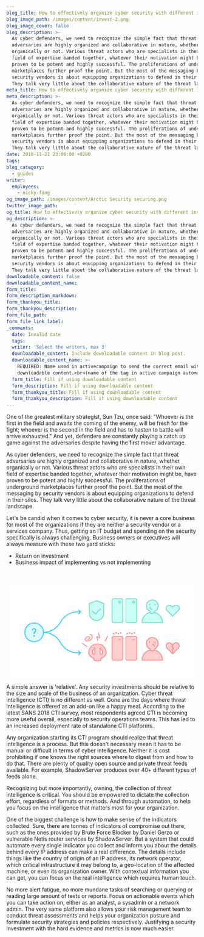 ```yaml
---
blog_title: How to effectively organize cyber security with different investment choices
blog_image_path: /images/content/invest-2.png
blog_image_cover: false
blog_description: >-
  As cyber defenders, we need to recognize the simple fact that threat
  adversaries are highly organized and collaborative in nature, whether
  organically or not. Various threat actors who are specialists in their own
  field of expertise banded together, whatever their motivation might be, have
  proven to be potent and highly successful. The proliferations of underground
  marketplaces further proof the point. But the most of the messaging by
  security vendors is about equipping organizations to defend in their silos.
  They talk very little about the collaborative nature of the threat landscape.
meta_title: How to effectively organize cyber security with different investment choices
meta_description: >-
  As cyber defenders, we need to recognize the simple fact that threat
  adversaries are highly organized and collaborative in nature, whether
  organically or not. Various threat actors who are specialists in their own
  field of expertise banded together, whatever their motivation might be, have
  proven to be potent and highly successful. The proliferations of underground
  marketplaces further proof the point. But the most of the messaging by
  security vendors is about equipping organizations to defend in their silos.
  They talk very little about the collaborative nature of the threat landscape.
date: 2018-11-21 23:00:00 +0200
tags:
blog_category:
  - guides
writer:
  employees:
    - nicky-fang
og_image_path: /images/content/Arctic Security securing.png
twitter_image_path:
og_title: How to effectively organize cyber security with different investment choices
og_description: >-
  As cyber defenders, we need to recognize the simple fact that threat
  adversaries are highly organized and collaborative in nature, whether
  organically or not. Various threat actors who are specialists in their own
  field of expertise banded together, whatever their motivation might be, have
  proven to be potent and highly successful. The proliferations of underground
  marketplaces further proof the point. But the most of the messaging by
  security vendors is about equipping organizations to defend in their silos.
  They talk very little about the collaborative nature of the threat landscape.
downloadable_content: false
downloadable_content_name:
form_title:
form_description_markdown:
form_thankyou_title:
form_thankyou_description:
form_file_path:
form_file_link_label:
_comments:
  date: Invalid date
  tags:
  writer: 'Select the writers, max 3'
  downloadable_content: Include downloadable content in blog post.
  downloadable_content_name: >-
    REQUIRED: Name used in activecampaign to send the correct email with
    downloadable content.<br>(name of the tag in active campaign automation)
  form_title: Fill if using downloadable content
  form_description: Fill if using downloadable content
  form_thankyou_title: Fill if using downloadable content
  form_thankyou_description: Fill if using downloadable content
---
```


One of the greatest military strategist, Sun Tzu, once said: "Whoever is the first in the field and awaits the coming of the enemy, will be fresh for the fight; whoever is the second in the field and has to hasten to battle will arrive exhausted." And yet, defenders are constantly playing a catch up game against the adversaries despite having the first mover advantage.

As cyber defenders, we need to recognize the simple fact that threat adversaries are highly organized and collaborative in nature, whether organically or not. Various threat actors who are specialists in their own field of expertise banded together, whatever their motivation might be, have proven to be potent and highly successful. The proliferations of underground marketplaces further proof the point. But the most of the messaging by security vendors is about equipping organizations to defend in their silos. They talk very little about the collaborative nature of the threat landscape.

Let's be candid when it comes to cyber security, it is never a core business for most of the organizations if they are neither a security vendor or a services company. Thus, getting an IT budget and spending on the security specifically is always challenging. Business owners or executives will always measure with these two yard sticks:

* Return on investment
* Business impact of implementing vs not implementing

 

![](/images/content/invest-2.png)

A simple answer is 'relative'. Any security investments should be relative to the size and scale of the business of an organization. Cyber threat intelligence (CTI) is no different as well. Gone are the days where threat intelligence is offered as an add-on like a happy meal. According to the latest SANS 2018 CTI survey, most respondents agreed CTI is becoming more useful overall, especially to security operations teams. This has led to an increased deployment rate of standalone CTI platforms.

Any organization starting its CTI program should realize that threat intelligence is a process. But this doesn't necessary mean it has to be manual or difficult in terms of cyber intelligence. Neither it is cost prohibiting if one knows the right sources where to digest from and how to do that. There are plenty of quality open source and private threat feeds available. For example, ShadowServer produces over 40+ different types of feeds alone.

Recognizing but more importantly, owning, the collection of threat intelligence is critical. You should be empowered to dictate the collection effort, regardless of formats or methods. And through automation, to help you focus on the intelligence that matters most for your organization.

One of the biggest challenge is how to make sense of the indicators collected. Sure, there are tonnes of indicators of compromise out there, such as the ones provided by Brute Force Blocker by Daniel Gerzo or vulnerable Netis router services by ShadowServer. But a system that could automate every single indicator you collect and inform you about the details behind every IP address can make a real difference. The details include things like the country of origin of an IP address, its network operator, which critical infrastructure it may belong to, a geo-location of the affected machine, or even its organization owner. With contextual information you can get, you can focus on the real intelligence which requires human touch.

No more alert fatigue, no more mundane tasks of searching or querying or reading large amount of texts or reports. Focus on actionable events which you can take action on, either as an analyst, a sysadmin or a network admin. The very same platform also allows your risk management team to conduct threat assessments and helps your organization posture and formulate security strategies and policies respectively. Justifying a security investment with the hard evidence and metrics is now much easier.